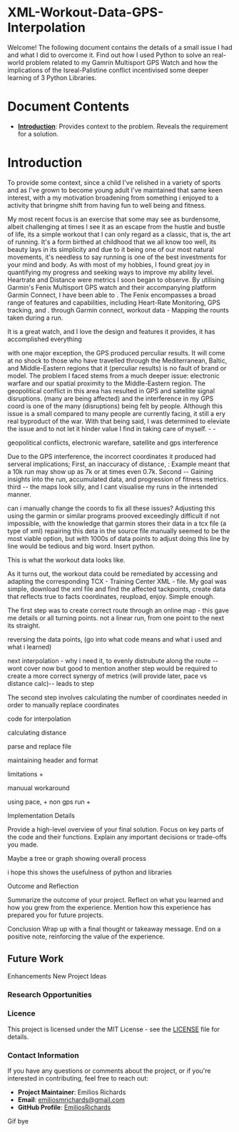 # XML-Workout-Data-GPS-Interpolation

Welcome! The following document contains the details of a small issue I had and what I did to overcome it. Find out how I used Python to solve an real-world problem related to my Gamrin Multisport GPS Watch and how the implications of the Isreal-Palistine conflict incentivised some deeper learning of 3 Python Libraries. 

# Document Contents 

- [**Introduction**](#Introduction): Provides context to the problem. Reveals the requirement for a solution. 

# Introduction 

To provide some context, since a child I've relished in a variety of sports and as I've grown to become young adult I've maintained that same keen interest, with a my motivation broadening from something i enjoyed to a activity that bringme  shift from having fun to well being and fitness.


My most recent focus is an exercise that some may see as burdensome, albeit challenging at times I see it as an escape from the hustle and bustle of life, its a simple workout that I can only regard as a classic, that is, the art of running. It's a form birthed at childhood that we all know too well, its beauty lays in its simplicity and due to it being one of our most natural movements, it's needless to say running is one of the best investments for your mind and body. As with most of my hobbies, I found great joy in quantifying my progress and seeking ways to improve my ability level. Heartrate and Distance were metrics I soon began to observe. By utilising Garmin's Fenix Multisport GPS watch and their accompanying platform Garmin Connect, I have been able to . The Fenix encompasses a broad range of features and capabilities, including Heart-Rate Monitoring, GPS tracking, and . through Garmin connect, workout data - Mapping the rounts taken during a run.

It is a great watch, and I love the design and features it provides, it has accomplished everything 

with one major exception, the GPS produced perculiar results. It will come at no shock to those who have travelled through the Mediterranean, Baltic, and Middle-Eastern regions that it (perculiar results) is no fault of brand or model. The problem I faced stems from a much deeper issue: electronic warfare and our spatial proximity to the Middle-Eastern region. The geopolitical conflict in this area has resulted in GPS and satellite signal disruptions. (many are being affected) and the interference in my GPS coord is one of the many (disruptions) being felt by people. Although this issue is a small compared to many people are currently facing, it still a ery real byproduct of the war. With that being said, I was determined to eleviate the issue and to not let it hinder value I find in taking care of myself. - -


geopolitical conflicts, electronic warefare, satellite and gps interference

Due to the GPS interference, the incorrect coordinates it produced had serveral implications; First, an inaccuracy of distance, : Example meant that a 10k run may show up as 7k or at times even 0.7k. Second -- Gaining insights into the run, accumulated data, and progression of fitness metrics. third -- the maps look silly, and I cant visualise my runs in the inrtended manner. 

can i manually change the coords to fix all these issues? Adjusting this using the garmin or similar programs prooved exceedingly difficult if not impossible, with the knowledge that garmin stores their data in a tcx file (a type of xml) repairing this deta in the source file manually seemed to be the most viable option, but with 1000s of data points to adjust doing this line by line would be tedious and big word. Insert python. 

This is what the workout data looks like. 

As it turns out, the workout data could be remediated by accessing and adapting the corresponding TCX - Training Center XML - file. My goal was simple, download the xml file and find the affected tackpoints, create data that reflects true to facts coordinates, reupload, enjoy. Simple enough. 

The first step was to create correct route through an online map - this gave me details or all turning points. not a linear run, from one point to the next its straight. 

reversing the data points, (go into what code means and what i used and what i learned)

next interpolation - why i need it, to evenly distrubute along the route -- wont cover now but good to mention another step would be required to create a more correct synergy of metrics (will provide later, pace vs distance calc)-- leads to step 

The second step involves calculating the number of coordinates needed in order to manually replace coordinates 

code for interpolation 

calculating distance 

parse and replace file 

maintaining header and format


limitations + 

manuual workaround 

using pace, + non gps run + 



Implementation Details

Provide a high-level overview of your final solution.
Focus on key parts of the code and their functions.
Explain any important decisions or trade-offs you made.

Maybe a tree or graph showing overall process






i hope this shows the usefulness of python and libraries 


Outcome and Reflection

Summarize the outcome of your project.
Reflect on what you learned and how you grew from the experience.
Mention how this experience has prepared you for future projects.

Conclusion
Wrap up with a final thought or takeaway message.
End on a positive note, reinforcing the value of the experience.

## Future Work
Enhancements
New Project Ideas
### Research Opportunities

### Licence

This project is licensed under the MIT License - see the [LICENSE]([https://github.com/EmiliosRichards/File-Management-System/blob/main/LICENSE) file for details.

### Contact Information

If you have any questions or comments about the project, or if you're interested in contributing, feel free to reach out:

- **Project Maintainer**: Emilios Richards
- **Email**: emiliosmrichards@gmail.com
- **GitHub Profile**: [EmiliosRichards](https://github.com/EmiliosRichards)

Gif bye
